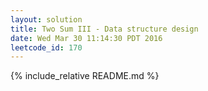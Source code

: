 ```yaml
---
layout: solution
title: Two Sum III - Data structure design
date: Wed Mar 30 11:14:30 PDT 2016
leetcode_id: 170
---
```

{% include_relative README.md %}
